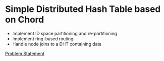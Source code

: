 # Simple Distributed Hash Table based on Chord

* Implement ID space partitioning and re-partitioning
* Implement ring-based routing
* Handle node joins to a DHT containing data

[Problem Statement](https://github.com/jazzlikethat/SimpleDht/blob/master/simple-dht.pdf)